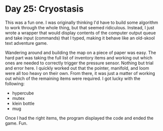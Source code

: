 # Day 25: Cryostasis

This was a fun one. I was originally thinking I'd have to build some algorithm to work through the whole thing, but that seemed ridiculous. Instead, I just wrote a wrapper that would display
contents of the computer output queue and take input (commands) that I typed, making it behave like an old-skool text adventure game.

Wandering around and building the map on a piece of paper was easy. The hard part was taking the full list of inventory items and working out which ones are needed
to correctly trigger the pressure sensor. Nothing but trial and error here. I quickly worked out that the pointer, manifold, and loom were all too heavy on their own.
From there, it was just a matter of working out which of the remaining items were required. I got lucky with the following:
* hypercube
* mutex
* klein bottle
* mug

Once I had the right items, the program displayed the code and ended the game. Fun.
